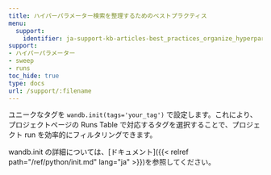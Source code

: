 ```yaml
---
title: ハイパーパラメーター検索を整理するためのベストプラクティス
menu:
  support:
    identifier: ja-support-kb-articles-best_practices_organize_hyperparameter_searches
support:
- ハイパーパラメーター
- sweep
- runs
toc_hide: true
type: docs
url: /support/:filename
---
```


ユニークなタグを `wandb.init(tags='your_tag')` で設定します。これにより、プロジェクトページの Runs Table で対応するタグを選択することで、プロジェクト run を効率的にフィルタリングできます。

wandb.init の詳細については、[ドキュメント]({{< relref path="/ref/python/init.md" lang="ja" >}})を参照してください。